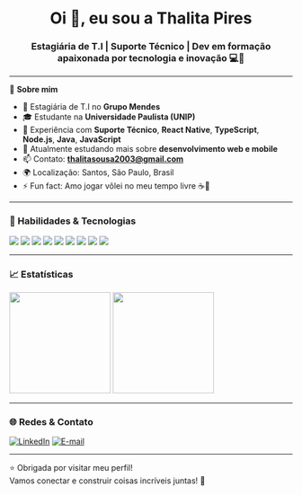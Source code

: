 
<h1 align="center">Oi 👋, eu sou a Thalita Pires</h1>
<h3 align="center">Estagiária de T.I | Suporte Técnico | Dev em formação apaixonada por tecnologia e inovação 💻🚀</h3>

---

🌟 **Sobre mim**

- 💼 Estagiária de T.I no **Grupo Mendes**
- 🎓 Estudante na **Universidade Paulista (UNIP)**
- 🔧 Experiência com **Suporte Técnico**, **React Native**, **TypeScript**, **Node.js**, **Java**, **JavaScript**
- 🌱 Atualmente estudando mais sobre **desenvolvimento web e mobile**
- 📫 Contato: **thalitasousa2003@gmail.com**
- 🌍 Localização: Santos, São Paulo, Brasil
- ⚡ Fun fact: Amo jogar vôlei no meu tempo livre ☕💜

---

### 🧠 Habilidades & Tecnologias

<p align="left">
  <img src="https://img.shields.io/badge/HTML5-E34F26?style=for-the-badge&logo=html5&logoColor=white"/>
  <img src="https://img.shields.io/badge/CSS3-1572B6?style=for-the-badge&logo=css3&logoColor=white"/>
  <img src="https://img.shields.io/badge/JavaScript-F7DF1E?style=for-the-badge&logo=javascript&logoColor=black"/>
  <img src="https://img.shields.io/badge/TypeScript-3178C6?style=for-the-badge&logo=typescript&logoColor=white"/>
  <img src="https://img.shields.io/badge/React_Native-20232A?style=for-the-badge&logo=react&logoColor=61DAFB"/>
  <img src="https://img.shields.io/badge/Node.js-339933?style=for-the-badge&logo=nodedotjs&logoColor=white"/>
  <img src="https://img.shields.io/badge/Java-ED8B00?style=for-the-badge&logo=java&logoColor=white"/>
  <img src="https://img.shields.io/badge/Git-F05032?style=for-the-badge&logo=git&logoColor=white"/>
  <img src="https://img.shields.io/badge/GitHub-181717?style=for-the-badge&logo=github&logoColor=white"/>
</p>

---

### 📈 Estatísticas

<p align="left">
  <img height="180em" src="https://github-readme-stats.vercel.app/api?username=thalitapires&show_icons=true&theme=tokyonight&hide_border=false"/>
  <img height="180em" src="https://github-readme-stats.vercel.app/api/top-langs/?username=thalitapires&layout=compact&langs_count=7&theme=tokyonight&hide_border=false"/>
</p>

---

### 🌐 Redes & Contato

[![LinkedIn](https://img.shields.io/badge/-LinkedIn-0A66C2?style=for-the-badge&logo=linkedin&logoColor=white)](https://www.linkedin.com/in/thalita-pires-bab837209/)
[![E-mail](https://img.shields.io/badge/E--mail-D14836?style=for-the-badge&logo=gmail&logoColor=white)](mailto:thalitasousa2003@gmail.com)

---

⭐️ Obrigada por visitar meu perfil!  
Vamos conectar e construir coisas incríveis juntas! 🚀

